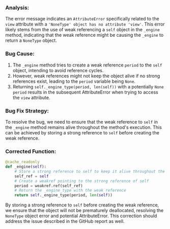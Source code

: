 ### Analysis:
The error message indicates an `AttributeError` specifically related to the `view` attribute with a `'NoneType' object has no attribute 'view'`. This error likely stems from the use of weak referencing a `self` object in the `_engine` method, indicating that the weak reference might be causing the `_engine` to return a `NoneType` object.

### Bug Cause:
1. The `_engine` method tries to create a weak reference `period` to the `self` object, intending to avoid reference cycles.
2. However, weak references might not keep the object alive if no strong references exist, leading to the `period` variable being `None`.
3. Returning `self._engine_type(period, len(self))` with a potentially `None` `period` results in the subsequent AttributeError when trying to access the `view` attribute.

### Bug Fix Strategy:
To resolve the bug, we need to ensure that the weak reference to `self` in the `_engine` method remains alive throughout the method's execution. This can be achieved by storing a strong reference to `self` before creating the weak reference.

### Corrected Function:
```python
@cache_readonly
def _engine(self):
    # Store a strong reference to self to keep it alive throughout the method
    self_ref = self
    # Create a weakref pointing to the strong reference of self
    period = weakref.ref(self_ref)
    # Return the _engine_type with the weak reference
    return self._engine_type(period, len(self))
``` 

By storing a strong reference to `self` before creating the weak reference, we ensure that the object will not be prematurely deallocated, resolving the `NoneType` object error and potential AttributeError. This correction should address the issue described in the GitHub report as well.